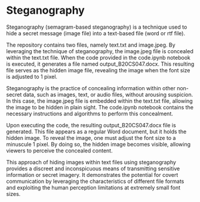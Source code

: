 # Steganography
Steganography (semagram-based steganography) is a technique used to hide a secret message (image file) into a text-based file (word or rtf file).

The repository contains two files, namely text.txt and image.jpeg. By leveraging the technique of steganography, the image.jpeg file is concealed within the text.txt file. When the code provided in the code.ipynb notebook is executed, it generates a file named output_B20CS047.docx. This resulting file serves as the hidden image file, revealing the image when the font size is adjusted to 1 pixel.

Steganography is the practice of concealing information within other non-secret data, such as images, text, or audio files, without arousing suspicion. In this case, the image.jpeg file is embedded within the text.txt file, allowing the image to be hidden in plain sight. The code.ipynb notebook contains the necessary instructions and algorithms to perform this concealment.

Upon executing the code, the resulting output_B20CS047.docx file is generated. This file appears as a regular Word document, but it holds the hidden image. To reveal the image, one must adjust the font size to a minuscule 1 pixel. By doing so, the hidden image becomes visible, allowing viewers to perceive the concealed content.

This approach of hiding images within text files using steganography provides a discreet and inconspicuous means of transmitting sensitive information or secret imagery. It demonstrates the potential for covert communication by leveraging the characteristics of different file formats and exploiting the human perception limitations at extremely small font sizes.
